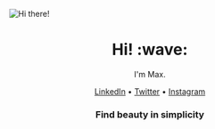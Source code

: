![Hi there!](https://raw.githubusercontent.com/maxxxxxdlp/maxxxxxdlp/main/img/github_profile_banner.jpg)

<h1 align="center"> Hi! :wave:</h1>

<p align="center">I'm Max.</p>

<p align="center">
	<a href="https://linkedin.patii.uk">LinkedIn</a> &#8226; 
	<a href="https://twitter.patii.uk">Twitter</a> &#8226; 
	<a href="https://instagram.patii.uk">Instagram</a>
</p>

<h3 align="center">
	Find beauty in simplicity
</h3>
